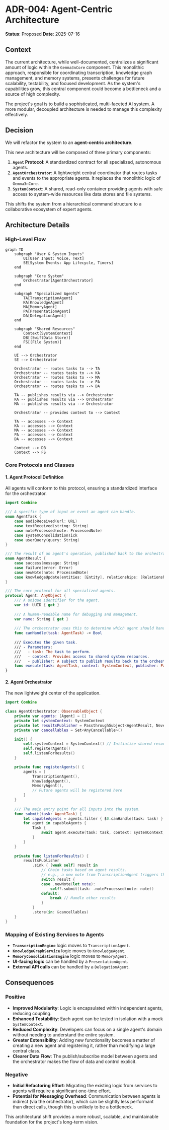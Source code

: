
# ADR-004: Agent-Centric Architecture

**Status**: Proposed
**Date**: 2025-07-16

## Context

The current architecture, while well-documented, centralizes a significant amount of logic within the `Gemma3nCore` component. This monolithic approach, responsible for coordinating transcription, knowledge graph management, and memory systems, presents challenges for future scalability, testability, and focused development. As the system's capabilities grow, this central component could become a bottleneck and a source of high complexity.

The project's goal is to build a sophisticated, multi-faceted AI system. A more modular, decoupled architecture is needed to manage this complexity effectively.

## Decision

We will refactor the system to an **agent-centric architecture**.

This new architecture will be composed of three primary components:
1.  **`Agent` Protocol**: A standardized contract for all specialized, autonomous agents.
2.  **`AgentOrchestrator`**: A lightweight central coordinator that routes tasks and events to the appropriate agents. It replaces the monolithic logic of `Gemma3nCore`.
3.  **`SystemContext`**: A shared, read-only container providing agents with safe access to system-wide resources like data stores and file systems.

This shifts the system from a hierarchical command structure to a collaborative ecosystem of expert agents.

## Architecture Details

### High-Level Flow

```mermaid
graph TD
    subgraph "User & System Inputs"
        UI[User Input: Voice, Text]
        SE[System Events: App Lifecycle, Timers]
    end

    subgraph "Core System"
        Orchestrator[AgentOrchestrator]
    end

    subgraph "Specialized Agents"
        TA[TranscriptionAgent]
        KA[KnowledgeAgent]
        MA[MemoryAgent]
        PA[PresentationAgent]
        DA[DelegationAgent]
    end

    subgraph "Shared Resources"
        Context[SystemContext]
        DB[(SwiftData Store)]
        FS[(File System)]
    end

    UI --> Orchestrator
    SE --> Orchestrator

    Orchestrator -- routes tasks to --> TA
    Orchestrator -- routes tasks to --> KA
    Orchestrator -- routes tasks to --> MA
    Orchestrator -- routes tasks to --> PA
    Orchestrator -- routes tasks to --> DA

    TA -- publishes results via --> Orchestrator
    KA -- publishes results via --> Orchestrator
    MA -- publishes results via --> Orchestrator
    
    Orchestrator -- provides context to --> Context

    TA -- accesses --> Context
    KA -- accesses --> Context
    MA -- accesses --> Context
    PA -- accesses --> Context
    DA -- accesses --> Context

    Context --> DB
    Context --> FS
```

### Core Protocols and Classes

#### 1. Agent Protocol Definition

All agents will conform to this protocol, ensuring a standardized interface for the orchestrator.

```swift
import Combine

/// A specific type of input or event an agent can handle.
enum AgentTask {
    case audioReceived(url: URL)
    case textReceived(string: String)
    case noteProcessed(note: ProcessedNote)
    case systemConsolidationTick
    case userQuery(query: String)
}

/// The result of an agent's operation, published back to the orchestrator.
enum AgentResult {
    case success(message: String)
    case failure(error: Error)
    case newNote(note: ProcessedNote)
    case knowledgeUpdate(entities: [Entity], relationships: [Relationship])
}

/// The core protocol for all specialized agents.
protocol Agent: AnyObject {
    /// A unique identifier for the agent.
    var id: UUID { get }
    
    /// A human-readable name for debugging and management.
    var name: String { get }
    
    /// The orchestrator uses this to determine which agent should handle a task.
    func canHandle(task: AgentTask) -> Bool
    
    /// Executes the given task.
    /// - Parameters:
    ///   - task: The task to perform.
    ///   - context: Provides access to shared system resources.
    ///   - publisher: A subject to publish results back to the orchestrator.
    func execute(task: AgentTask, context: SystemContext, publisher: PassthroughSubject<AgentResult, Never>) async
}
```

#### 2. Agent Orchestrator

The new lightweight center of the application.

```swift
import Combine

class AgentOrchestrator: ObservableObject {
    private var agents: [Agent] = []
    private let systemContext: SystemContext
    private let resultsPublisher = PassthroughSubject<AgentResult, Never>()
    private var cancellables = Set<AnyCancellable>()

    init() {
        self.systemContext = SystemContext() // Initialize shared resources
        self.registerAgents()
        self.listenForResults()
    }

    private func registerAgents() {
        agents = [
            TranscriptionAgent(),
            KnowledgeAgent(),
            MemoryAgent(),
            // Future agents will be registered here
        ]
    }
    
    /// The main entry point for all inputs into the system.
    func submit(task: AgentTask) {
        let capableAgents = agents.filter { $0.canHandle(task: task) }
        for agent in capableAgents {
            Task {
                await agent.execute(task: task, context: systemContext, publisher: resultsPublisher)
            }
        }
    }
    
    private func listenForResults() {
        resultsPublisher
            .sink { [weak self] result in
                // Chain tasks based on agent results.
                // e.g., a new note from TranscriptionAgent triggers the KnowledgeAgent.
                switch result {
                case .newNote(let note):
                    self?.submit(task: .noteProcessed(note: note))
                default:
                    break // Handle other results
                }
            }
            .store(in: &cancellables)
    }
}
```

### Mapping of Existing Services to Agents

-   **`TranscriptionEngine`** logic moves to `TranscriptionAgent`.
-   **`KnowledgeGraphService`** logic moves to `KnowledgeAgent`.
-   **`MemoryConsolidationEngine`** logic moves to `MemoryAgent`.
-   **UI-facing logic** can be handled by a `PresentationAgent`.
-   **External API calls** can be handled by a `DelegationAgent`.

## Consequences

### Positive
-   **Improved Modularity**: Logic is encapsulated within independent agents, reducing coupling.
-   **Enhanced Testability**: Each agent can be tested in isolation with a mock `SystemContext`.
-   **Reduced Complexity**: Developers can focus on a single agent's domain without needing to understand the entire system.
-   **Greater Extensibility**: Adding new functionality becomes a matter of creating a new agent and registering it, rather than modifying a large central class.
-   **Clearer Data Flow**: The publish/subscribe model between agents and the orchestrator makes the flow of data and control explicit.

### Negative
-   **Initial Refactoring Effort**: Migrating the existing logic from services to agents will require a significant one-time effort.
-   **Potential for Messaging Overhead**: Communication between agents is indirect (via the orchestrator), which can be slightly less performant than direct calls, though this is unlikely to be a bottleneck.

This architectural shift provides a more robust, scalable, and maintainable foundation for the project's long-term vision.
